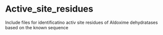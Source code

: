 # Active_site_residues
Include files for identificatino activ site residues of Aldoxime dehydratases based on the known sequence

